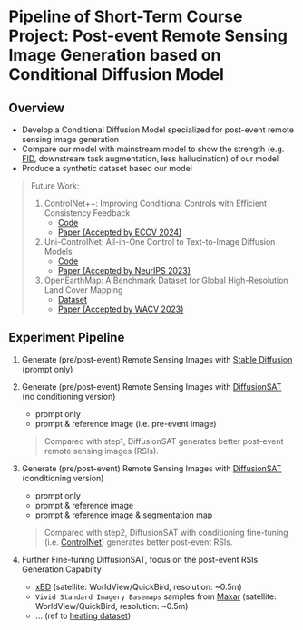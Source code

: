# Pipeline of Short-Term Course Project: Post-event Remote Sensing Image Generation based on Conditional Diffusion Model

## Overview

- Develop a Conditional Diffusion Model specialized for post-event remote sensing image generation
- Compare our model with mainstream model to show the strength (e.g. [FID](https://proceedings.neurips.cc/paper/2017/hash/8a1d694707eb0fefe65871369074926d-Abstract.html), downstream task augmentation, less hallucination) of our model 
- Produce a synthetic dataset based our model  

> Future Work:
>
> 1. ControlNet++: Improving Conditional Controls with Efficient Consistency Feedback
>    - [Code](https://github.com/liming-ai/ControlNet_Plus_Plus)
>    - [Paper (Accepted by ECCV 2024)](https://liming-ai.github.io/ControlNet_Plus_Plus/)
> 2. Uni-ControlNet: All-in-One Control to Text-to-Image Diffusion Models
>    - [Code](https://github.com/ShihaoZhaoZSH/Uni-ControlNet)
>    - [Paper (Accepted by NeurIPS 2023)](https://proceedings.neurips.cc/paper_files/paper/2023/hash/2468f84a13ff8bb6767a67518fb596eb-Abstract-Conference.html)
> 3. OpenEarthMap: A Benchmark Dataset for Global High-Resolution Land Cover Mapping
>    - [Dataset](https://open-earth-map.org/)
>    - [Paper (Accepted by WACV 2023)](https://openaccess.thecvf.com/content/WACV2023/html/Xia_OpenEarthMap_A_Benchmark_Dataset_for_Global_High-Resolution_Land_Cover_Mapping_WACV_2023_paper.html)

## Experiment Pipeline

1. Generate (pre/post-event) Remote Sensing Images with [Stable Diffusion](https://github.com/CompVis/stable-diffusion) (prompt only)

2. Generate (pre/post-event)  Remote Sensing Images with [DiffusionSAT](https://github.com/samar-khanna/DiffusionSat) (no conditioning version)

   - prompt only
   - prompt & reference image (i.e. pre-event image)

   > Compared with step1, DiffusionSAT generates better post-event remote sensing images (RSIs).

3. Generate (pre/post-event) Remote Sensing Images with [DiffusionSAT](https://github.com/samar-khanna/DiffusionSat) (conditioning version)

   - prompt only
   - prompt & reference image
   - prompt & reference image & segmentation map

   > Compared with step2, DiffusionSAT with conditioning fine-tuning (i.e. [ControlNet](https://github.com/lllyasviel/ControlNet)) generates better post-event RSIs.

4. Further Fine-tuning DiffusionSAT, focus on the post-event RSIs Generation Capabilty

   - [xBD](https://xview2.org/dataset) (satellite: WorldView/QuickBird, resolution: ~0.5m)
   - `Vivid Standard Imagery Basemaps` samples from [Maxar](https://resources.maxar.com/product-samples/vivid-standard-imagery-basemaps-global-locations) (satellite: WorldView/QuickBird,  resolution: ~0.5m)
   - ... (ref to [heating dataset](../paper_writing/paper.md#dataset))